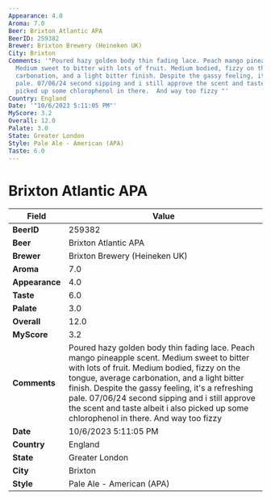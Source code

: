 ```yaml
---
Appearance: 4.0
Aroma: 7.0
Beer: Brixton Atlantic APA
BeerID: 259382
Brewer: Brixton Brewery (Heineken UK)
City: Brixton
Comments: '"Poured hazy golden body thin fading lace. Peach mango pineapple scent.
  Medium sweet to bitter with lots of fruit. Medium bodied, fizzy on the tongue, average
  carbonation, and a light bitter finish. Despite the gassy feeling, it''s a refreshing
  pale. 07/06/24 second sipping and i still approve the scent and taste albeit i also
  picked up some chlorophenol in there.  And way too fizzy "'
Country: England
Date: '"10/6/2023 5:11:05 PM"'
MyScore: 3.2
Overall: 12.0
Palate: 3.0
State: Greater London
Style: Pale Ale - American (APA)
Taste: 6.0
---
```


# Brixton Atlantic APA

| Field         | Value |
|---------------|-------|
| **BeerID** | 259382 |
| **Beer** | Brixton Atlantic APA |
| **Brewer** | Brixton Brewery (Heineken UK) |
| **Aroma** | 7.0 |
| **Appearance** | 4.0 |
| **Taste** | 6.0 |
| **Palate** | 3.0 |
| **Overall** | 12.0 |
| **MyScore** | 3.2 |
| **Comments** | Poured hazy golden body thin fading lace. Peach mango pineapple scent. Medium sweet to bitter with lots of fruit. Medium bodied, fizzy on the tongue, average carbonation, and a light bitter finish. Despite the gassy feeling, it's a refreshing pale. 07/06/24 second sipping and i still approve the scent and taste albeit i also picked up some chlorophenol in there.  And way too fizzy  |
| **Date** | 10/6/2023 5:11:05 PM |
| **Country** | England |
| **State** | Greater London |
| **City** | Brixton |
| **Style** | Pale Ale - American (APA) |
